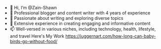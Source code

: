- 👋 Hi, I’m @Zain-Shawn
- 👀 Professional blogger and content writer with 4 years of experience
- 🌱 Passionate about writing and exploring diverse topics
- 💞️ Extensive experience in creating engaging and informative content
- 📫 Well-versed in various niches, including technology, health, lifestyle, and travel
Here's My Work https://juggernart.com/how-long-can-baby-birds-go-without-food/
<!---
Zain-Shawn/Zain-Shawn is a ✨ special ✨ repository because its `README.md` (this file) appears on your GitHub profile.
You can click the Preview link to take a look at your changes.
--->
